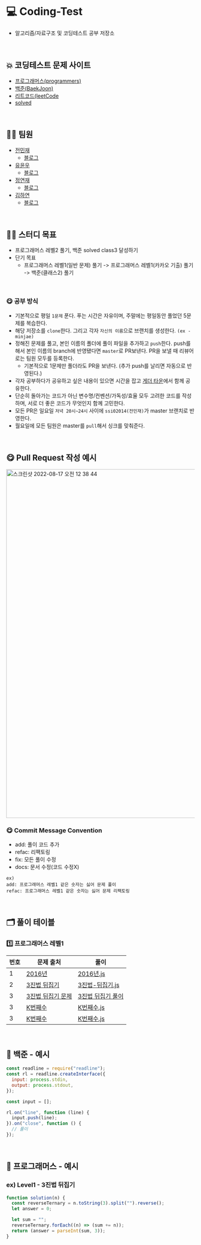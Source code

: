 # 💻 Coding-Test

- 알고리즘/자료구조 및 코딩테스트 공부 저장소

<Br />

## 💥 코딩테스트 문제 사이트

- [프로그래머스(programmers)](https://programmers.co.kr/)
- [백준(BaekJoon)](https://www.acmicpc.net/)
- [리트코드(leetCode](https://leetcode.com/)
- [solved](https://solved.ac/)

<br />

## 🧑‍💻 팀원

- [전민재](https://github.com/ssi02014)
  - [블로그](https://blog.naver.com/ssi02014)
- [유윤우](https://github.com/yunwoo-yu)
  - [블로그](https://frontend-development.tistory.com/)
- [정연재](https://github.com/YeonnJ)
  - [블로그](https://yeonns.tistory.com/)
- [김하연](https://github.com/hayeonn2)
  - [블로그](https://hayeonn.tistory.com/)

<br />

## 🧑‍💻 스터디 목표

- 프로그래머스 레벨2 풀기, 백준 solved class3 달성하기
- 단기 목표
  - 프로그래머스 레벨1(일반 문제) 풀기 -> 프로그래머스 레벨1(카카오 기출) 풀기 -> 백준(클래스2) 풀기

<br />

### 😋 공부 방식

- 기본적으로 평일 `1문제` 푼다. 푸는 시간은 자유이며, 주말에는 평일동안 풀었던 5문제를 복습한다.
- 해당 저장소를 `clone`한다. 그리고 각자 `자신의 이름`으로 브랜치를 생성한다. `(ex - minjae)`
- 정해진 문제를 풀고, 본인 이름의 폴더에 풀이 파일을 추가하고 `push`한다. push를 해서 본인 이름의 branch에 반영됐다면 `master`로 PR보낸다. PR을 보낼 때 리뷰어로는 팀원 모두를 등록한다.
  - 기본적으로 1문제만 풀더라도 PR을 보낸다. (추가 push를 날리면 자동으로 반영된다.)
- 각자 공부하다가 공유하고 싶은 내용이 있으면 시간을 잡고 [게더 타운](https://app.gather.town/app/zfsk353C5Q0yCcNR/hiiiiiii)에서 함께 공유한다.
- 단순히 돌아가는 코드가 아닌 변수명/컨벤션/가독성/효율 모두 고려한 코드를 작성하며, 서로 더 좋은 코드가 무엇인지 함께 고민한다.
- 모든 PR은 일요일 `저녁 20시~24시` 사이에 `ssi02014(전민재)`가 master 브랜치로 반영한다.
- 월요일에 모든 팀원은 master를 `pull`해서 싱크를 맞춰준다.

<br />

## 😋 Pull Request 작성 예시

<img width="932" alt="스크린샷 2022-08-17 오전 12 38 44" src="https://user-images.githubusercontent.com/64779472/184920949-8bcb7349-1be8-465e-8df0-4cb5ebeb444e.png">

<br />

### 😋 Commit Message Convention

- add: 풀이 코드 추가
- refac: 리팩토링
- fix: 모든 풀이 수정
- docs: 문서 수정(코드 수정X)

```
ex)
add: 프로그래머스 레벨1 같은 숫자는 싫어 문제 풀이
refac: 프로그래머스 레벨1 같은 숫자는 싫어 문제 리팩토링
```

<br />

## 🗂 풀이 테이블

### 1️⃣ 프로그래머스 레벨1

| 번호 | 문제 출처                                                                             | 풀이                                                                                                           |
| ---- | ------------------------------------------------------------------------------------- | -------------------------------------------------------------------------------------------------------------- |
| 1    | [2016년](https://school.programmers.co.kr//learn/courses/30/lessons/12901)            | [2016년.js](https://github.com/codeisneverodd/programmers-coding-test/blob/main/level-1/2016년.js)             |
| 2    | [3진법 뒤집기](https://school.programmers.co.kr//learn/courses/30/lessons/68935)      | [3진법-뒤집기.js](https://github.com/codeisneverodd/programmers-coding-test/blob/main/level-1/3진법-뒤집기.js) |
| 3    | [3진법 뒤집기 문제](https://school.programmers.co.kr//learn/courses/30/lessons/42748) | [3진법 뒤집기 풀이](https://github.com/codeisneverodd/programmers-coding-test/blob/main/level-1/K번째수.js)    |
| 3    | [K번째수](https://school.programmers.co.kr//learn/courses/30/lessons/42748)           | [K번째수.js](https://github.com/codeisneverodd/programmers-coding-test/blob/main/level-1/K번째수.js)           |
| 3    | [K번째수](https://school.programmers.co.kr//learn/courses/30/lessons/42748)           | [K번째수.js](https://github.com/codeisneverodd/programmers-coding-test/blob/main/level-1/K번째수.js)           |

<br />

## 🏃 백준 - 예시

```javascript
const readline = require("readline");
const rl = readline.createInterface({
  input: process.stdin,
  output: process.stdout,
});

const input = [];

rl.on("line", function (line) {
  input.push(line);
}).on("close", function () {
  // 풀이
});
```

<br />

## 🏃 프로그래머스 - 예시

### ex) Level1 - 3진법 뒤집기

```javascript
function solution(n) {
  const reverseTernary = n.toString(3).split("").reverse();
  let answer = 0;

  let sum = "";
  reverseTernary.forEach((n) => (sum += n));
  return (answer = parseInt(sum, 3));
}
```

<br />
